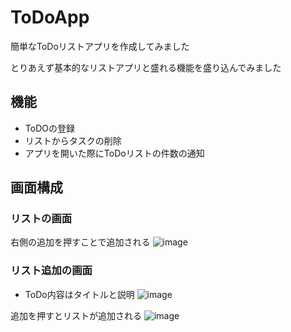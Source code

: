 # ToDoApp

簡単なToDoリストアプリを作成してみました　　

とりあえず基本的なリストアプリと盛れる機能を盛り込んでみました　　

## 機能　　
* ToDOの登録
* リストからタスクの削除
* アプリを開いた際にToDoリストの件数の通知

## 画面構成
### リストの画面
右側の追加を押すことで追加される
![image](https://user-images.githubusercontent.com/48234687/130401229-33d5c521-8205-424a-9ace-4eeffade9609.png)




### リスト追加の画面
* ToDo内容はタイトルと説明
![image](https://user-images.githubusercontent.com/48234687/130401319-c4f61b81-57c4-4d58-9a2c-41a77e2e955e.png)　　

追加を押すとリストが追加される
![image](https://user-images.githubusercontent.com/48234687/130401646-592e89d6-2b3d-4767-a165-7279936a90d6.png)


